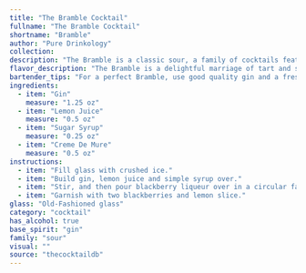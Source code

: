 ```yaml
---
title: "The Bramble Cocktail"
fullname: "The Bramble Cocktail"
shortname: "Bramble"
author: "Pure Drinkology"
collection:
description: "The Bramble is a classic sour, a family of cocktails featuring a spirit, citrus juice, and sweetener.  Born in 1984 at the The Harp pub in London, it's credited to Dick Bradsell, who wanted a simple, yet elegant drink featuring creme de mure (blackberry liqueur). "
flavor_description: "The Bramble is a delightful marriage of tart and sweet. Gin's juniper notes dance with zesty lemon, balanced by a touch of sweetness from the sugar syrup. Creme de Mure adds a luscious blackberry complexity, creating a deep, fruity depth that lingers on the palate. This cocktail is a true gem, showcasing both the boldness of gin and the subtle elegance of blackberry liqueur. "
bartender_tips: "For a perfect Bramble, use good quality gin and a fresh lemon.  Muddle the sugar syrup and lemon juice thoroughly to release the citrus oils.  Don't over-shake - you want the creme de mure to swirl beautifully.  A good garnish is a blackberry on a skewer, or a lemon twist.  And, of course, a chilled glass is essential! "
ingredients:
  - item: "Gin"
    measure: "1.25 oz"
  - item: "Lemon Juice"
    measure: "0.5 oz"
  - item: "Sugar Syrup"
    measure: "0.25 oz"
  - item: "Creme De Mure"
    measure: "0.5 oz"
instructions:
  - item: "Fill glass with crushed ice."
  - item: "Build gin, lemon juice and simple syrup over."
  - item: "Stir, and then pour blackberry liqueur over in a circular fashion to create marbling effect."
  - item: "Garnish with two blackberries and lemon slice."
glass: "Old-Fashioned glass"
category: "cocktail"
has_alcohol: true
base_spirit: "gin"
family: "sour"
visual: ""
source: "thecocktaildb"
---
```


